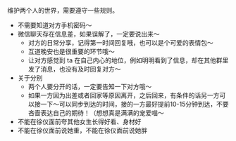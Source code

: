 维护两个人的世界，需要遵守一些规则。

- 不需要知道对方手机密码～
- 微信聊天存在信息差，如果误解了，一定要说出来～
  - 对方的日常分享，记得第一时间回复哦，也可以是个可爱的表情包～
  - 互道晚安也是很重要的环节哦～
  - 让对方感觉到 ta 在自己内心的地位，例如明明看到了信息，却在其他群里发了消息，也没有及时回复对方～
- 关于分别
  - 两个人要分开的话，一定要告知一下对方哦～ 
  - 如果一方因为出差或者回家等原因离开，之后回来，有条件的话另一方可以接一下～可以同步到达的时间，接的一方最好提前10-15分钟到达，不要吝啬表达自己的期待！（想想真是满满的宠爱喵～
- 不能在徐仪面前夸其他女生长得好看、身材好
- 不能在徐仪面前说她重，不能在徐仪面前说她胖
